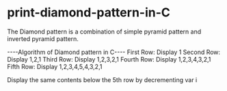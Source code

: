 # print-diamond-pattern-in-C
The Diamond pattern is a combination of simple pyramid pattern and inverted pyramid pattern.

----Algorithm of Diamond pattern in C----
First Row: Display 1
Second Row: Display 1,2,1
Third Row: Display 1,2,3,2,1
Fourth Row: Display 1,2,3,4,3,2,1
Fifth Row: Display 1,2,3,4,5,4,3,2,1

Display the same contents below the 5th row by decrementing var i
